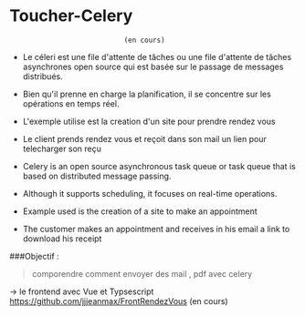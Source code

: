 # Toucher-Celery
                                (en cours)
- Le céleri est une file d'attente de tâches ou une file d'attente de tâches asynchrones open source qui est basée sur le passage de messages distribués. 
- Bien qu'il prenne en charge la planification, il se concentre sur les opérations en temps réel.

- L'exemple utilise est la creation d'un site pour prendre rendez vous 
- Le client prends rendez vous et reçoit dans son mail un lien pour telecharger son reçu 


- Celery is an open source asynchronous task queue or task queue that is based on distributed message passing.
- Although it supports scheduling, it focuses on real-time operations.

- Example used is the creation of a site to make an appointment
- The customer makes an appointment and receives in his email a link to download his receipt

###Objectif :
>comporendre comment envoyer des mail , pdf avec celery

-> le frontend avec Vue et Typsescript https://github.com/jjjeanmax/FrontRendezVous (en cours)
